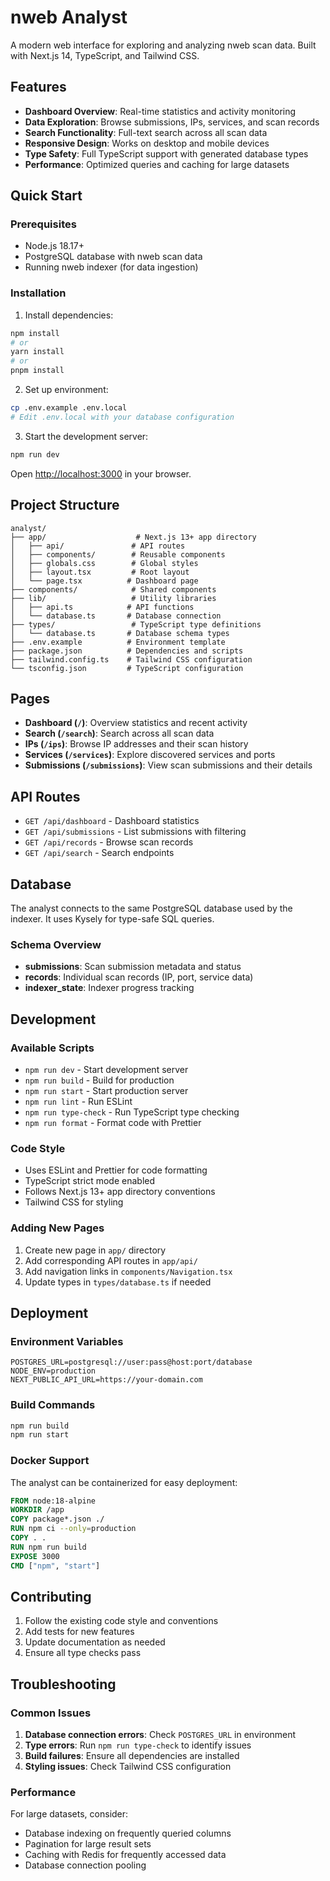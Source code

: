 # nweb Analyst

A modern web interface for exploring and analyzing nweb scan data. Built with Next.js 14, TypeScript, and Tailwind CSS.

## Features

- **Dashboard Overview**: Real-time statistics and activity monitoring
- **Data Exploration**: Browse submissions, IPs, services, and scan records
- **Search Functionality**: Full-text search across all scan data
- **Responsive Design**: Works on desktop and mobile devices
- **Type Safety**: Full TypeScript support with generated database types
- **Performance**: Optimized queries and caching for large datasets

## Quick Start

### Prerequisites

- Node.js 18.17+
- PostgreSQL database with nweb scan data
- Running nweb indexer (for data ingestion)

### Installation

1. Install dependencies:
```bash
npm install
# or
yarn install
# or
pnpm install
```

2. Set up environment:
```bash
cp .env.example .env.local
# Edit .env.local with your database configuration
```

3. Start the development server:
```bash
npm run dev
```

Open [http://localhost:3000](http://localhost:3000) in your browser.

## Project Structure

```
analyst/
├── app/                    # Next.js 13+ app directory
│   ├── api/               # API routes
│   ├── components/        # Reusable components
│   ├── globals.css        # Global styles
│   ├── layout.tsx         # Root layout
│   └── page.tsx          # Dashboard page
├── components/            # Shared components
├── lib/                   # Utility libraries
│   ├── api.ts            # API functions
│   └── database.ts       # Database connection
├── types/                 # TypeScript type definitions
│   └── database.ts       # Database schema types
├── .env.example          # Environment template
├── package.json          # Dependencies and scripts
├── tailwind.config.ts    # Tailwind CSS configuration
└── tsconfig.json         # TypeScript configuration
```

## Pages

- **Dashboard (`/`)**: Overview statistics and recent activity
- **Search (`/search`)**: Search across all scan data
- **IPs (`/ips`)**: Browse IP addresses and their scan history
- **Services (`/services`)**: Explore discovered services and ports
- **Submissions (`/submissions`)**: View scan submissions and their details

## API Routes

- `GET /api/dashboard` - Dashboard statistics
- `GET /api/submissions` - List submissions with filtering
- `GET /api/records` - Browse scan records
- `GET /api/search` - Search endpoints

## Database

The analyst connects to the same PostgreSQL database used by the indexer. It uses Kysely for type-safe SQL queries.

### Schema Overview

- **submissions**: Scan submission metadata and status
- **records**: Individual scan records (IP, port, service data)
- **indexer_state**: Indexer progress tracking

## Development

### Available Scripts

- `npm run dev` - Start development server
- `npm run build` - Build for production
- `npm run start` - Start production server
- `npm run lint` - Run ESLint
- `npm run type-check` - Run TypeScript type checking
- `npm run format` - Format code with Prettier

### Code Style

- Uses ESLint and Prettier for code formatting
- TypeScript strict mode enabled
- Follows Next.js 13+ app directory conventions
- Tailwind CSS for styling

### Adding New Pages

1. Create new page in `app/` directory
2. Add corresponding API routes in `app/api/`
3. Add navigation links in `components/Navigation.tsx`
4. Update types in `types/database.ts` if needed

## Deployment

### Environment Variables

```env
POSTGRES_URL=postgresql://user:pass@host:port/database
NODE_ENV=production
NEXT_PUBLIC_API_URL=https://your-domain.com
```

### Build Commands

```bash
npm run build
npm run start
```

### Docker Support

The analyst can be containerized for easy deployment:

```dockerfile
FROM node:18-alpine
WORKDIR /app
COPY package*.json ./
RUN npm ci --only=production
COPY . .
RUN npm run build
EXPOSE 3000
CMD ["npm", "start"]
```

## Contributing

1. Follow the existing code style and conventions
2. Add tests for new features
3. Update documentation as needed
4. Ensure all type checks pass

## Troubleshooting

### Common Issues

1. **Database connection errors**: Check `POSTGRES_URL` in environment
2. **Type errors**: Run `npm run type-check` to identify issues
3. **Build failures**: Ensure all dependencies are installed
4. **Styling issues**: Check Tailwind CSS configuration

### Performance

For large datasets, consider:
- Database indexing on frequently queried columns
- Pagination for large result sets
- Caching with Redis for frequently accessed data
- Database connection pooling
